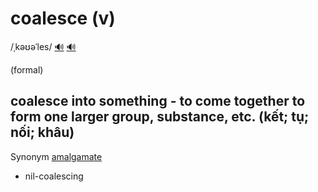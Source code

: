 # coalesce (v)

/ˌkəʊəˈles/ [🔊](https://www.oxfordlearnersdictionaries.com/media/english/uk_pron/c/coa/coale/coalesce__gb_1.mp3) [🔊](https://www.oxfordlearnersdictionaries.com/media/english/us_pron/c/coa/coale/coalesce__us_1.mp3)

(formal)

## coalesce into something - to come together to form one larger group, substance, etc. (kết; tụ; nối; khâu)

Synonym [amalgamate]()

- nil-coalescing